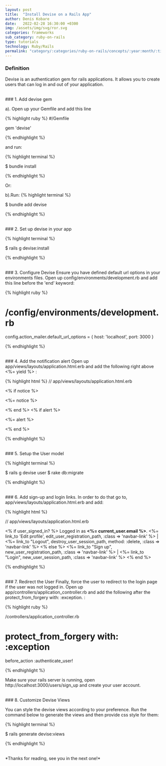 ```yaml
---
layout: post
title:  "Install Devise on a Rails App"
author: Denis Kobare
date:   2022-02-28 16:30:00 +0300
img: /assets/img/svg/ror.svg
categories: frameworks
sub_category: ruby-on-rails
type: tutorials
technology: Ruby/Rails
permalink: "category/:categories/ruby-on-rails/concepts/:year:month/:title"
---
```


### Definition

Devise is an authentication gem for rails applications. It allows you to create users that can log in and out of your application.


<br>
### 1. Add devise gem
 
a). Open up your Gemfile and add this line

{% highlight ruby %}
#/Gemfile

gem 'devise'
  
{% endhighlight %} 


and run:

{% highlight terminal %}

$ bundle install
	
{% endhighlight %} 	

Or:
	
b).Run:
{% highlight terminal %}

$ bundle add devise
 	
{% endhighlight %} 	





<br>
### 2. Set up devise in your app

{% highlight terminal %}
	
$ rails g devise:install

{% endhighlight %} 	


<br>
### 3. Configure Devise
Ensure you have defined default url options in your environments files. Open up config/environments/development.rb and add this line before the 'end' keyword:

{% highlight ruby %}
# /config/environments/development.rb
   
config.action_mailer.default_url_options = { host: 'localhost', port: 3000 }
   
{% endhighlight %} 	


<br>
### 4. Add the notification alert
Open up app/views/layouts/application.html.erb and add the following right above <%= yield %> :

{% highlight html %}
 // app/views/layouts/application.html.erb
 
 <% if notice %>
  <p class="alert alert-success"><%= notice %></p>
 <% end %>
 <% if alert %>
  <p class="alert alert-danger"><%= alert %></p>
 <% end %>
 
{% endhighlight %} 	


<br>
### 5. Setup the User model

{% highlight terminal %}

$ rails g devise user
$ rake db:migrate

{% endhighlight %} 	


<br>
### 6. Add sign-up and login links. 
In order to do that go to, app/views/layouts/application.html.erb and add:

{% highlight html %}

// app/views/layouts/application.html.erb

<p class="navbar-text pull-right">
 <% if user_signed_in? %>
  Logged in as <strong><%= current_user.email %></strong>.
  <%= link_to 'Edit profile', edit_user_registration_path, :class => 'navbar-link' %> |
  <%= link_to "Logout", destroy_user_session_path, method: :delete, :class => 'navbar-link'  %>
 <% else %>
  <%= link_to "Sign up", new_user_registration_path, :class => 'navbar-link'  %> |
   <%= link_to "Login", new_user_session_path, :class => 'navbar-link'  %>
  <% end %>
</p>

{% endhighlight %} 	


<br>
### 7. Redirect the User
Finally, force the user to redirect to the login page if the user was not logged in. Open up app/controllers/application_controller.rb and add the following after the protect_from_forgery with: :exception. :

{% highlight ruby %}

/controllers/application_controller.rb
 
 # protect_from_forgery with: :exception

 before_action :authenticate_user!
  
{% endhighlight %} 


Make sure your rails server is running, open http://localhost:3000/users/sign_up and create your user account.	

<br>
### 8. Customize Devise Views

You can style the devise views according to your preference. Run the command below to generate the views and then provide css style for them:

{% highlight terminal %}

$ rails generate devise:views

{% endhighlight %} 


<br>
*Thanks for reading, see you in the next one!*
